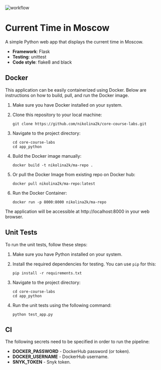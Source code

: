 ![workflow](https://github.com/nikolina2k/core-course-labs/actions/workflows/app_python.yml/badge.svg)

# Current Time in Moscow

A simple Python web app that displays the current time in Moscow.

- **Framework**: Flask
- **Testing**: unittest
- **Code style**: flake8 and black

## Docker

This application can be easily containerized using Docker. Below are instructions on how to build, pull, and run the Docker image.

1. Make sure you have Docker installed on your system.

2. Clone this repository to your local machine:

   ```
   git clone https://github.com/nikolina2k/core-course-labs.git
   ```

3. Navigate to the project directory:

   ```
   cd core-course-labs
   cd app_python
   ```

4. Build the Docker image manually:

   ```
   docker build -t nikolina2k/ma-repo .
   ```

5. Or pull the Docker Image from existing repo on Docker hub:

   ```
   docker pull nikolina2k/ma-repo:latest
   ```

6. Run the Docker Container:

   ```
   docker run -p 8000:8000 nikolina2k/ma-repo
   ```

The application will be accessible at http://localhost:8000 in your web browser.

## Unit Tests

To run the unit tests, follow these steps:

1. Make sure you have Python installed on your system.
2. Install the required dependencies for testing. You can use `pip` for this:

   ```
   pip install -r requirements.txt
   ```

3. Navigate to the project directory:

   ```
   cd core-course-labs
   cd app_python
   ```

4. Run the unit tests using the following command:

   ```
   python test_app.py
   ```

## CI

The following secrets need to be specified in order to run the pipeline:

- **DOCKER_PASSWORD** - DockerHub password (or token).
- **DOCKER_USERNAME** - DockerHub username.
- **SNYK_TOKEN** - Snyk token.
